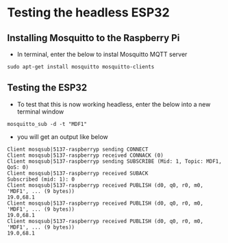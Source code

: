 # Testing the headless ESP32

## Installing Mosquitto to the Raspberry Pi

- In terminal, enter the below to instal Mosquitto MQTT server
```
sudo apt-get install mosquitto mosquitto-clients  
```

## Testing the ESP32

- To test that this is now working headless, enter the below into a new terminal window
```
mosquitto_sub -d -t "MDF1"
```
- you will get an output like below
```
Client mosqsub|5137-raspberryp sending CONNECT
Client mosqsub|5137-raspberryp received CONNACK (0)
Client mosqsub|5137-raspberryp sending SUBSCRIBE (Mid: 1, Topic: MDF1, QoS: 0)
Client mosqsub|5137-raspberryp received SUBACK
Subscribed (mid: 1): 0
Client mosqsub|5137-raspberryp received PUBLISH (d0, q0, r0, m0, 'MDF1', ... (9 bytes))
19.0,68.1
Client mosqsub|5137-raspberryp received PUBLISH (d0, q0, r0, m0, 'MDF1', ... (9 bytes))
19.0,68.1
Client mosqsub|5137-raspberryp received PUBLISH (d0, q0, r0, m0, 'MDF1', ... (9 bytes))
19.0,68.1
```